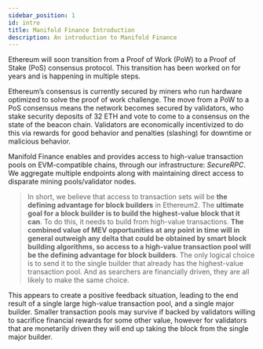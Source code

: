 ```yaml
---
sidebar_position: 1
id: intro
title: Manifold Finance Introduction
description: An introduction to Manifold Finance
---
```


Ethereum will soon transition from a Proof of Work (PoW) to a Proof of Stake (PoS) consensus protocol. This transition has been worked on for years and is happening in multiple steps.

Ethereum’s consensus is currently secured by miners who run hardware optimized to solve the proof of work challenge. The move from a PoW to a PoS consensus means the network becomes secured by validators, who stake security deposits of 32 ETH and vote to come to a consensus on the state of the beacon chain. Validators are economically incentivized to do this via rewards for good behavior and penalties (slashing) for downtime or malicious behavior.

Manifold Finance enables and provides access to high-value transaction pools on EVM-compatible chains, through our infrastructure: _SecureRPC_. We aggregate multiple endpoints along with maintaining direct access to disparate mining pools/validator nodes.

> In short, we believe that access to transaction sets will be **the defining advantage for block builders** in Ethereum2. The **ultimate goal for a block builder is to build the highest-value block that it can**. To do this, it needs to build from high-value transactions. **The combined value of MEV opportunities at any point in time will in general outweigh any delta that could be obtained by smart block building algorithms, so access to a high-value transaction pool will be the defining advantage for block builders**. The only logical choice is to send it to the single builder that already has the highest-value transaction pool. And as searchers are financially driven, they are all likely to make the same choice.

This appears to create a positive feedback situation, leading to the end result of a single large high-value transaction pool, and a single major builder. Smaller transaction pools may survive if backed by validators willing to sacrifice financial rewards for some other value, however for validators that are monetarily driven they will end up taking the block from the single major builder.
